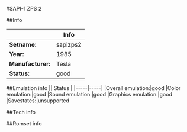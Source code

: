#SAPI-1 ZPS 2

##Info

||Info|
|-----|-----|
|**Setname:**|sapizps2
|**Year:**|1985
|**Manufacturer:**|Tesla
|**Status:**|good

##Emulation info
|| Status |
|-----|-----|
|Overall emulation:|good
|Color emulation:|good
|Sound emulation:|good
|Graphics emulation:|good
|Savestates:|unsupported

##Tech info

##Romset info

<!--- START OF EDITED COMMENT DO NOT TOUCH TEXT ABOVE-->

